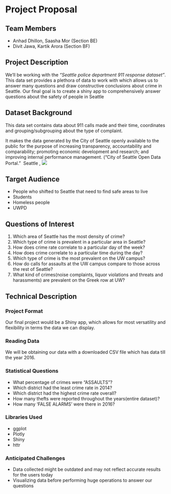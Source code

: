 # Project Proposal

## Team Members
- Anhad Dhillon, Saasha Mor (Section BE)
- Divit Jawa, Kartik Arora (Section BF)
## Project Description

We’ll be working with the *“​Seattle police department 911 response dataset​”*.
This data set provides a plethora of data to work with which allows us to
answer many questions and draw constructive conclusions about crime in
Seattle. Our final goal is to create a shiny app to comprehensively answer 
questions about the safety of people in Seattle


## Dataset Background

This data set contains data about 911 calls made and their time, coordinates
and grouping/subgrouping about the type of complaint.

It makes the data generated by the City of Seattle openly available to the
public for the purpose of increasing transparency, accountability and
comparability; promoting economic development and research; and
improving internal performance management. (“City of Seattle Open Data 
Portal.” ​ Seattle​ , ![](​data.seattle.gov​)

## Target Audience

- People who shifted to Seattle that need to find safe areas to live
- Students
- Homeless people
- UWPD

## Questions of Interest

1. Which area of Seattle has the most density of crime?
2. Which type of crime is prevalent in a particular area in Seattle?
3. How does crime rate correlate to a particular day of the week?
4. How does crime correlate to a particular time during the day?
5. Which type of crime is the most prevalent on the UW campus?
6. How do calls for assaults at the UW campus compare to those across
    the rest of Seattle?
7. What kind of crimes(noise complaints, liquor violations and threats and
    harassments) are prevalent on the Greek row at UW?

## Technical Description

### Project Format

Our final project would be a Shiny app, which allows for most versatility
and flexibility in terms the data we can display.

### Reading Data

We will be obtaining our data with a downloaded CSV file which has
data till the year 2016.


### Statistical Questions

- What percentage of crimes were “ASSAULTS”?
- Which district had the least crime rate in 2014?
- Which district had the highest crime rate overall?
- How many thefts were reported throughout the years(entire
dataset)?
- How many ‘FALSE ALARMS’ were there in 2016?

### Libraries Used
- ggplot
- Plotly
- Shiny
- httr
### Anticipated Challenges

- Data collected might be outdated and may not reflect accurate results
for the users today
- Visualizing data before performing huge operations to answer our
questions
